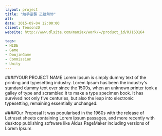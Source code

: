 ```yaml
---
layout: project
title: "触手逆襲 乙姬無惨"
alt:
date: 2015-09-04 12:00:00
client: Tenson3D
website: http://www.dlsite.com/maniax/work/=/product_id/RJ163164

tags:
- HIDE
- Game
- DoujinGame
- Commission
- Unity
---
```

####YOUR PROJECT NAME
Lorem Ipsum is simply dummy text of the printing and typesetting industry. Lorem Ipsum has been the industry's standard dummy text ever since the 1500s, when an unknown printer took a galley of type and scrambled it to make a type specimen book. It has survived not only five centuries, but also the leap into electronic typesetting, remaining essentially unchanged.

####Our Proposal
It was popularised in the 1960s with the release of Letraset sheets containing Lorem Ipsum passages, and more recently with desktop publishing software like Aldus PageMaker including versions of Lorem Ipsum.
